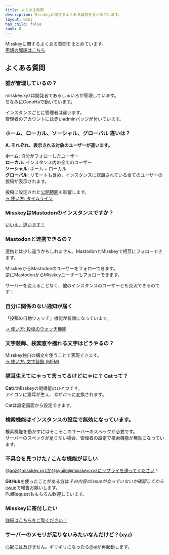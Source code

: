 ```yaml
---
title: よくある質問
description: Misskeyに関するよくある疑問をまとめています。
layout: wiki
has_child: false
rank: 0
---
```

Misskeyに関するよくある質問をまとめています。  
[用語の解説はこちら](../first/)

## よくある質問
### 誰が管理しているの？
misskey.xyzは開発者であるしゅいろが管理しています。  
ちなみにConoHaで動いています。

インスタンスごとに管理者は違います。  
管理者のアカウントには赤いadminバッジが付いています。

### ホーム、ローカル、ソーシャル、グローバル 違いは？
**A. それぞれ、表示される対象のユーザーが違います。**

**ホーム:** 自分がフォローしたユーザー  
**ローカル:** インスタンス内の全てのユーザー  
**ソーシャル:** ホーム + ローカル  
**グローバル:** リモートも含め、インスタンスに認識されている全てのユーザーの投稿が表示されます。

投稿に設定された[公開範囲](../usage/post/#公開範囲を設定する)も影響します。  
[→ 使い方: タイムライン](../usage/timelines/)

### MisskeyはMastodonのインスタンスですか？
[いいえ、違います！](../../blog/2018/08/17_1_misskeyisnotmastodon/)

### Mastodonと連携できるの？
連携とは少し違うかもしれません。MastodonとMisskeyで相互にフォローできます。

MisskeyからMastodonのユーザーをフォローできます。  
逆にMastodonからMisskeyユーザーもフォローできます。

サーバーを変えることなく、他のインスタンスのユーザーとも交流できるのです！

### 自分に関係のない通知が届く
「投稿の自動ウォッチ」機能が有効になっています。

[→ 使い方: 投稿のウォッチ機能](../usage/watch/)

### 文字装飾、検索窓や揺れる文字はどうやるの？
Misskey独自の構文を使うことで表現できます。  
[→ 使い方: 文字装飾 (MFM)](../usage/mfm/)

### 猫耳生えてにゃって言ってるけどにゃに？ Catって？
**Cat**はMisskeyの謎機能のひとつです。  
アイコンに猫耳が生え、*な*が*にゃ*に変換されます。

Catは設定画面から設定できます。

### 検索機能はインスタンスの設定で無効になっています。
検索機能を動かすにはそこそこのサーバーのスペックが必要です。  
サーバーのスペックが足りない場合、管理者の設定で検索機能が無効になっています。

### 不具合を見つけた / こんな機能がほしい
@aqz@misskey.xyzか@syuilo@misskey.xyzにリプライを送ってください！

**GitHub**を使ったことがある方は*その内容のIssueが立っていないか確認してから*[Issue](https://github.com/syuilo/misskey/issues/new/choose)で報告お願いします。  
PullRequestももちろん歓迎しています。

### Misskeyに寄付したい
[詳細はこちらをご覧ください！](../../#section_7)

### サーバーのメモリが足りないみたいなんだけど？(xyz)
心配には及びません。ギリギリになったら@aiが再起動します。
